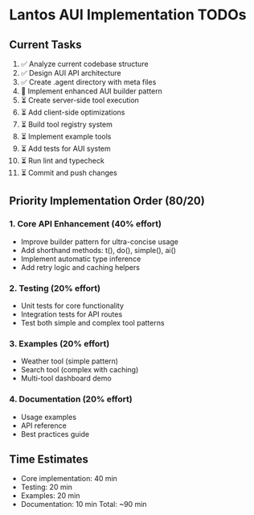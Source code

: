 # Lantos AUI Implementation TODOs

## Current Tasks
1. ✅ Analyze current codebase structure
2. ✅ Design AUI API architecture  
3. ✅ Create .agent directory with meta files
4. 🔄 Implement enhanced AUI builder pattern
5. ⏳ Create server-side tool execution
6. ⏳ Add client-side optimizations
7. ⏳ Build tool registry system
8. ⏳ Implement example tools
9. ⏳ Add tests for AUI system
10. ⏳ Run lint and typecheck
11. ⏳ Commit and push changes

## Priority Implementation Order (80/20)

### 1. Core API Enhancement (40% effort)
- Improve builder pattern for ultra-concise usage
- Add shorthand methods: t(), do(), simple(), ai()
- Implement automatic type inference
- Add retry logic and caching helpers

### 2. Testing (20% effort)
- Unit tests for core functionality
- Integration tests for API routes
- Test both simple and complex tool patterns

### 3. Examples (20% effort)  
- Weather tool (simple pattern)
- Search tool (complex with caching)
- Multi-tool dashboard demo

### 4. Documentation (20% effort)
- Usage examples
- API reference
- Best practices guide

## Time Estimates
- Core implementation: 40 min
- Testing: 20 min
- Examples: 20 min
- Documentation: 10 min
Total: ~90 min